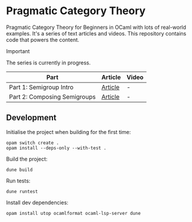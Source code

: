 # Pragmatic Category Theory

Pragmatic Category Theory for Beginners in OCaml with lots of real-world examples. It's a series of text articles and videos. This repository contains code that powers the content.

> [!IMPORTANT]
> The series is currently in progress.

| Part | Article | Video |
| ---- | ------- | ----- |
| Part 1: Semigroup Intro | [Article][article-1] | - |
| Part 2: Composing Semigroups | [Article][article-2] | - |

[article-1]: https://dev.to/chshersh/pragmatic-category-theory-part-1-semigroup-intro-1ign
[article-2]: https://dev.to/chshersh/pragmatic-category-theory-part-2-composing-semigroups-87

## Development

Initialise the project when building for the first time:

```
opam switch create .
opam install --deps-only --with-test .
```

Build the project:

```
dune build
```

Run tests:

```
dune runtest
```

Install dev dependencies:

```
opam install utop ocamlformat ocaml-lsp-server dune
